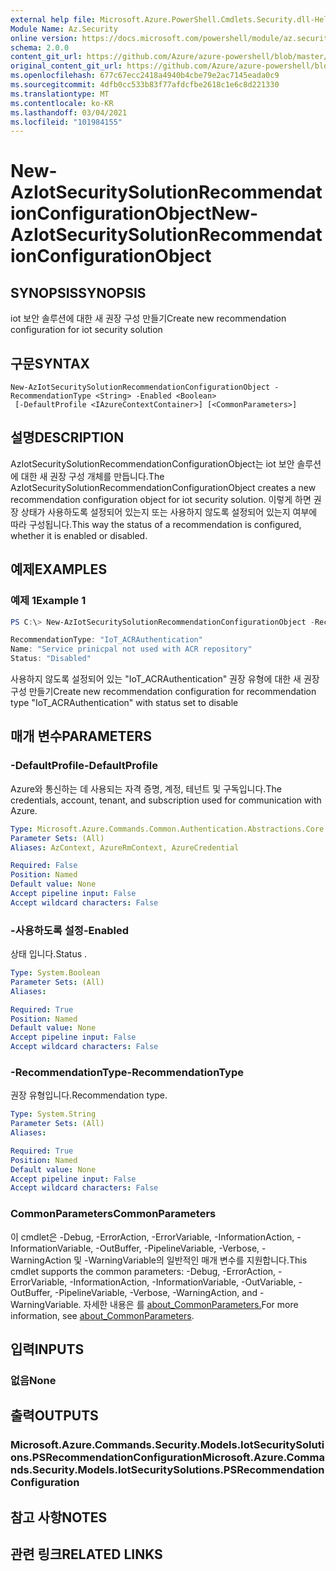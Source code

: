 ```yaml
---
external help file: Microsoft.Azure.PowerShell.Cmdlets.Security.dll-Help.xml
Module Name: Az.Security
online version: https://docs.microsoft.com/powershell/module/az.security/New-AzIotSecuritySolutionRecommendationConfigurationObject
schema: 2.0.0
content_git_url: https://github.com/Azure/azure-powershell/blob/master/src/Security/Security/help/New-AzIotSecuritySolutionRecommendationConfigurationObject.md
original_content_git_url: https://github.com/Azure/azure-powershell/blob/master/src/Security/Security/help/New-AzIotSecuritySolutionRecommendationConfigurationObject.md
ms.openlocfilehash: 677c67ecc2418a4940b4cbe79e2ac7145eada0c9
ms.sourcegitcommit: 4dfb0cc533b83f77afdcfbe2618c1e6c8d221330
ms.translationtype: MT
ms.contentlocale: ko-KR
ms.lasthandoff: 03/04/2021
ms.locfileid: "101984155"
---
```

# <span data-ttu-id="d84bf-101">New-AzIotSecuritySolutionRecommendationConfigurationObject</span><span class="sxs-lookup"><span data-stu-id="d84bf-101">New-AzIotSecuritySolutionRecommendationConfigurationObject</span></span>

## <span data-ttu-id="d84bf-102">SYNOPSIS</span><span class="sxs-lookup"><span data-stu-id="d84bf-102">SYNOPSIS</span></span>
<span data-ttu-id="d84bf-103">iot 보안 솔루션에 대한 새 권장 구성 만들기</span><span class="sxs-lookup"><span data-stu-id="d84bf-103">Create new recommendation configuration for iot security solution</span></span>

## <span data-ttu-id="d84bf-104">구문</span><span class="sxs-lookup"><span data-stu-id="d84bf-104">SYNTAX</span></span>

```
New-AzIotSecuritySolutionRecommendationConfigurationObject -RecommendationType <String> -Enabled <Boolean>
 [-DefaultProfile <IAzureContextContainer>] [<CommonParameters>]
```

## <span data-ttu-id="d84bf-105">설명</span><span class="sxs-lookup"><span data-stu-id="d84bf-105">DESCRIPTION</span></span>
<span data-ttu-id="d84bf-106">AzIotSecuritySolutionRecommendationConfigurationObject는 iot 보안 솔루션에 대한 새 권장 구성 개체를 만듭니다.</span><span class="sxs-lookup"><span data-stu-id="d84bf-106">The AzIotSecuritySolutionRecommendationConfigurationObject creates a new recommendation configuration object for iot security solution.</span></span>
<span data-ttu-id="d84bf-107">이렇게 하면 권장 상태가 사용하도록 설정되어 있는지 또는 사용하지 않도록 설정되어 있는지 여부에 따라 구성됩니다.</span><span class="sxs-lookup"><span data-stu-id="d84bf-107">This way the status of a recommendation is configured, whether it is enabled or disabled.</span></span>

## <span data-ttu-id="d84bf-108">예제</span><span class="sxs-lookup"><span data-stu-id="d84bf-108">EXAMPLES</span></span>

### <span data-ttu-id="d84bf-109">예제 1</span><span class="sxs-lookup"><span data-stu-id="d84bf-109">Example 1</span></span>
```powershell
PS C:\> New-AzIotSecuritySolutionRecommendationConfigurationObject -RecommendationType "IoT_ACRAuthentication" -Enabled $false

RecommendationType: "IoT_ACRAuthentication"
Name: "Service prinicpal not used with ACR repository"
Status: "Disabled"
```

<span data-ttu-id="d84bf-110">사용하지 않도록 설정되어 있는 "IoT_ACRAuthentication" 권장 유형에 대한 새 권장 구성 만들기</span><span class="sxs-lookup"><span data-stu-id="d84bf-110">Create new recommendation configuration for recommendation type "IoT_ACRAuthentication" with status set to disable</span></span>

## <span data-ttu-id="d84bf-111">매개 변수</span><span class="sxs-lookup"><span data-stu-id="d84bf-111">PARAMETERS</span></span>

### <span data-ttu-id="d84bf-112">-DefaultProfile</span><span class="sxs-lookup"><span data-stu-id="d84bf-112">-DefaultProfile</span></span>
<span data-ttu-id="d84bf-113">Azure와 통신하는 데 사용되는 자격 증명, 계정, 테넌트 및 구독입니다.</span><span class="sxs-lookup"><span data-stu-id="d84bf-113">The credentials, account, tenant, and subscription used for communication with Azure.</span></span>

```yaml
Type: Microsoft.Azure.Commands.Common.Authentication.Abstractions.Core.IAzureContextContainer
Parameter Sets: (All)
Aliases: AzContext, AzureRmContext, AzureCredential

Required: False
Position: Named
Default value: None
Accept pipeline input: False
Accept wildcard characters: False
```

### <span data-ttu-id="d84bf-114">-사용하도록 설정</span><span class="sxs-lookup"><span data-stu-id="d84bf-114">-Enabled</span></span>
<span data-ttu-id="d84bf-115">상태 입니다.</span><span class="sxs-lookup"><span data-stu-id="d84bf-115">Status .</span></span>

```yaml
Type: System.Boolean
Parameter Sets: (All)
Aliases:

Required: True
Position: Named
Default value: None
Accept pipeline input: False
Accept wildcard characters: False
```

### <span data-ttu-id="d84bf-116">-RecommendationType</span><span class="sxs-lookup"><span data-stu-id="d84bf-116">-RecommendationType</span></span>
<span data-ttu-id="d84bf-117">권장 유형입니다.</span><span class="sxs-lookup"><span data-stu-id="d84bf-117">Recommendation type.</span></span>

```yaml
Type: System.String
Parameter Sets: (All)
Aliases:

Required: True
Position: Named
Default value: None
Accept pipeline input: False
Accept wildcard characters: False
```

### <span data-ttu-id="d84bf-118">CommonParameters</span><span class="sxs-lookup"><span data-stu-id="d84bf-118">CommonParameters</span></span>
<span data-ttu-id="d84bf-119">이 cmdlet은 -Debug, -ErrorAction, -ErrorVariable, -InformationAction, -InformationVariable, -OutBuffer, -PipelineVariable, -Verbose, -WarningAction 및 -WarningVariable의 일반적인 매개 변수를 지원합니다.</span><span class="sxs-lookup"><span data-stu-id="d84bf-119">This cmdlet supports the common parameters: -Debug, -ErrorAction, -ErrorVariable, -InformationAction, -InformationVariable, -OutVariable, -OutBuffer, -PipelineVariable, -Verbose, -WarningAction, and -WarningVariable.</span></span> <span data-ttu-id="d84bf-120">자세한 내용은 를 [about_CommonParameters.](http://go.microsoft.com/fwlink/?LinkID=113216)</span><span class="sxs-lookup"><span data-stu-id="d84bf-120">For more information, see [about_CommonParameters](http://go.microsoft.com/fwlink/?LinkID=113216).</span></span>

## <span data-ttu-id="d84bf-121">입력</span><span class="sxs-lookup"><span data-stu-id="d84bf-121">INPUTS</span></span>

### <span data-ttu-id="d84bf-122">없음</span><span class="sxs-lookup"><span data-stu-id="d84bf-122">None</span></span>

## <span data-ttu-id="d84bf-123">출력</span><span class="sxs-lookup"><span data-stu-id="d84bf-123">OUTPUTS</span></span>

### <span data-ttu-id="d84bf-124">Microsoft.Azure.Commands.Security.Models.IotSecuritySolutions.PSRecommendationConfiguration</span><span class="sxs-lookup"><span data-stu-id="d84bf-124">Microsoft.Azure.Commands.Security.Models.IotSecuritySolutions.PSRecommendationConfiguration</span></span>

## <span data-ttu-id="d84bf-125">참고 사항</span><span class="sxs-lookup"><span data-stu-id="d84bf-125">NOTES</span></span>

## <span data-ttu-id="d84bf-126">관련 링크</span><span class="sxs-lookup"><span data-stu-id="d84bf-126">RELATED LINKS</span></span>
